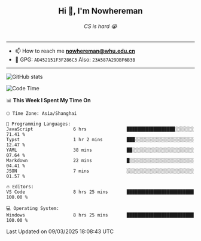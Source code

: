 <h2 align="center">Hi 👋, I'm Nowhereman</h2>
<h6 align="center">CS is hard 😭</h6>

---
- 📫 How to reach me **nowhereman@whu.edu.cn**
- 🔑 GPG: `AD452151F3F286C3`  Also: `23A587A29DBF6B3B`

---
![GitHub stats](https://github-readme-stats.vercel.app/api?username=nowherechan&theme=transparent&rank_icon=github&include_all_commits=true&count_private=true)

<!--START_SECTION:waka-->
![Code Time](http://img.shields.io/badge/Code%20Time-733%20hrs%2054%20mins-blue)

📊 **This Week I Spent My Time On** 

```text
🕑︎ Time Zone: Asia/Shanghai

💬 Programming Languages: 
JavaScript               6 hrs               ██████████████████░░░░░░░   71.41 % 
Typst                    1 hr 2 mins         ███░░░░░░░░░░░░░░░░░░░░░░   12.47 % 
YAML                     38 mins             ██░░░░░░░░░░░░░░░░░░░░░░░   07.64 % 
Markdown                 22 mins             █░░░░░░░░░░░░░░░░░░░░░░░░   04.41 % 
JSON                     7 mins              ░░░░░░░░░░░░░░░░░░░░░░░░░   01.57 % 

🔥 Editors: 
VS Code                  8 hrs 25 mins       █████████████████████████   100.00 % 

💻 Operating System: 
Windows                  8 hrs 25 mins       █████████████████████████   100.00 % 
```


 Last Updated on 09/03/2025 18:08:43 UTC
<!--END_SECTION:waka-->
